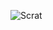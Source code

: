 ![Scrat](https://static.wikia.nocookie.net/p__/images/0/0b/Scrat_%28Ice_Age%29.png/revision/latest/scale-to-width-down/350?cb=20200725151850&path-prefix=protagonist)
